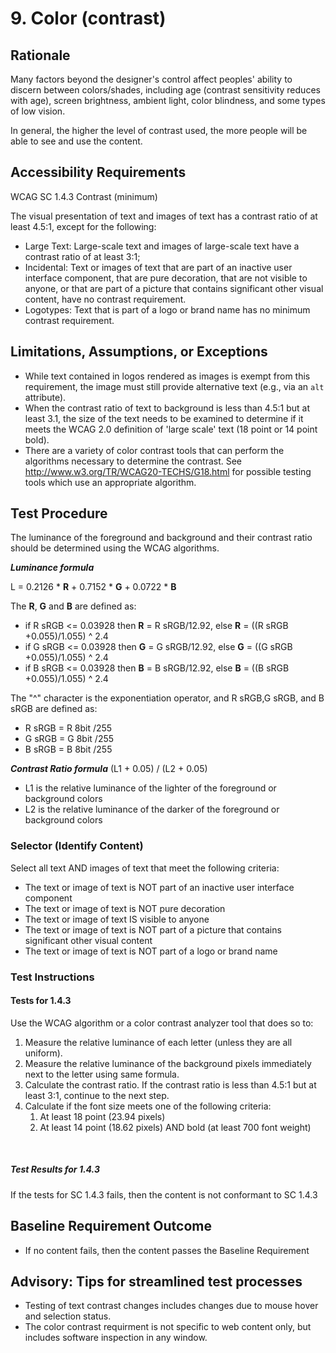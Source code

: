 # 9. Color (contrast)
## Rationale
Many factors beyond the designer's control affect peoples' ability to discern between colors/shades, including age (contrast sensitivity reduces with age), screen brightness, ambient light, color blindness, and some types of low vision. 

In general, the higher the level of contrast used, the more people will be able to see and use the content. 

## Accessibility Requirements
WCAG SC 1.4.3 Contrast (minimum)

The visual presentation of text and images of text has a contrast ratio of at least 4.5:1, except for the following:
* Large Text: Large-scale text and images of large-scale text have a contrast ratio of at least 3:1;
* Incidental: Text or images of text that are part of an inactive user interface component, that are pure decoration, that are not visible to anyone, or that are part of a picture that contains significant other visual content, have no contrast requirement.
* Logotypes: Text that is part of a logo or brand name has no minimum contrast requirement.

## Limitations, Assumptions, or Exceptions
* While text contained in logos rendered as images is exempt from this requirement, the image must still provide alternative text (e.g., via an `alt` attribute).
* When the contrast ratio of text to background is less than 4.5:1 but at least 3.1, the size of the text needs to be examined to determine if it meets the WCAG 2.0 definition of 'large scale' text (18 point or 14 point bold). 
* There are a variety of color contrast tools that can perform the algorithms necessary to determine the contrast. See http://www.w3.org/TR/WCAG20-TECHS/G18.html for possible testing tools which use an appropriate algorithm.

## Test Procedure
The luminance of the foreground and background and their contrast ratio should be determined using the WCAG algorithms.

***Luminance formula***

L = 0.2126 * __R__ + 0.7152 * __G__ + 0.0722 * __B__

The __R__, __G__ and __B__ are defined as:
* if R sRGB <= 0.03928 then __R__ = R sRGB/12.92, else __R__ = ((R sRGB +0.055)/1.055) ^ 2.4
* if G sRGB <= 0.03928 then __G__ = G sRGB/12.92, else __G__ = ((G sRGB +0.055)/1.055) ^ 2.4
* if B sRGB <= 0.03928 then __B__ = B sRGB/12.92, else __B__ = ((B sRGB +0.055)/1.055) ^ 2.4

The "^" character is the exponentiation operator, and R sRGB,G sRGB, and B sRGB are defined as:
* R sRGB = R 8bit /255
* G sRGB = G 8bit /255
* B sRGB = B 8bit /255

***Contrast Ratio formula***
(L1 + 0.05) / (L2 + 0.05)
* L1 is the relative luminance of the lighter of the foreground or background colors
* L2 is the relative luminance of the darker of the foreground or background colors

### Selector (Identify Content)
Select all text AND images of text that meet the following criteria:
* The text or image of text is NOT part of an inactive user interface component
* The text or image of text is NOT pure decoration
* The text or image of text IS visible to anyone
* The text or image of text is NOT part of a picture that contains significant other visual content
* The  text or image of text is NOT part of a logo or brand name

### Test Instructions

#### Tests for 1.4.3
Use the WCAG algorithm or a color contrast analyzer tool that does so to:
<ol>
<li> Measure the relative luminance of each letter (unless they are all uniform).</li>
<li> Measure the relative luminance of the background pixels immediately next to the letter using same formula.</li>
<li> Calculate the contrast ratio. If the contrast ratio is less than 4.5:1 but at least 3:1, continue to the next step.</li>
<li> Calculate if the font size meets one of the following criteria:
<ol> 
<li> At least 18 point (23.94 pixels)</li> 
<li> At least 14 point (18.62 pixels) AND bold (at least 700 font weight)</li>
</ol>
</ol> 

##### Test Results for 1.4.3
If the tests for SC 1.4.3 fails, then the content is not conformant to SC 1.4.3

## Baseline Requirement Outcome
* If no content fails, then the content passes the Baseline Requirement

## Advisory: Tips for streamlined test processes
* Testing of text contrast changes includes changes due to mouse hover and selection status.
* The color contrast requirment is not specific to web content only, but includes software inspection in any window.
